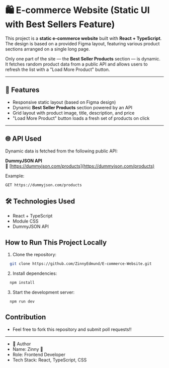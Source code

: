 # 🛍️ E-commerce Website (Static UI with Best Sellers Feature)

This project is a **static e-commerce website** built with **React + TypeScript**. The design is based on a provided Figma layout, featuring various product sections arranged on a single long page.

Only one part of the site — the **Best Seller Products** section — is dynamic. It fetches random product data from a public API and allows users to refresh the list with a "Load More Product" button.

---

## 🚀 Features

- Responsive static layout (based on Figma design)
- Dynamic **Best Seller Products** section powered by an API
- Grid layout with product image, title, description, and price
- "Load More Product" button loads a fresh set of products on click

---

## 🌐 API Used

Dynamic data is fetched from the following public API:

**DummyJSON API**  
🔗 [https://dummyjson.com/products](https://dummyjson.com/products)

Example:
```bash
GET https://dummyjson.com/products
```

## 🛠️ Technologies Used

- React + TypeScript
- Module CSS
- DummyJSON API

## How to Run This Project Locally

1. Clone the repository:

```bash
  git clone https://github.com/ZinnyEdmund/E-commerce-Website.git
```

2. Install dependencies:

```bash
  npm install
```

3. Start the development server:

```bash
  npm run dev
```

## Contribution

* Feel free to fork this repository and submit poll requests!!


---


 -  👤 Author
 - Name: Zinny 🎀
 - Role: Frontend Developer
 - Tech Stack: React, TypeScript, CSS
